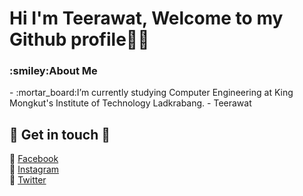 # Hi I'm Teerawat, Welcome to my Github profile👋:blush:
<h3>:smiley:About Me</h3>
- :mortar_board:I’m currently studying Computer Engineering at King Mongkut's Institute of Technology Ladkrabang.
- Teerawat

## :love_letter: Get in touch :love_letter:
:bookmark: [Facebook](https://www.facebook.com/profile.php?id=100003479055098)<br>
:bookmark: [Instagram](https://www.instagram.com/tee.trw_/)<br>
:bookmark: [Twitter](https://twitter.com/djsjabjdkak)<br>

<!--
**Teerawat36167/Teerawat36167** is a ✨ _special_ ✨ repository because its `README.md` (this file) appears on your GitHub profile.

Here are some ideas to get you started:

- 🔭 I’m currently working on ...
- 🌱 I’m currently learning ...
- 👯 I’m looking to collaborate on ...
- 🤔 I’m looking for help with ...
- 💬 Ask me about ...
- 📫 How to reach me: ...
- 😄 Pronouns: ...
- ⚡ Fun fact: ...
-->
